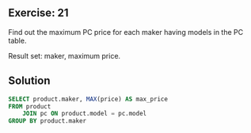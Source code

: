 ## Exercise: 21

Find out the maximum PC price for each maker having models in the PC table. 

Result set: maker, maximum price.

## Solution

```sql
SELECT product.maker, MAX(price) AS max_price
FROM product
	JOIN pc ON product.model = pc.model
GROUP BY product.maker
```